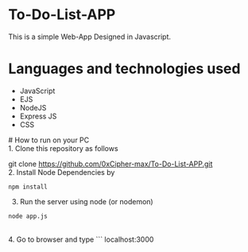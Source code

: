 # To-Do-List-APP
This is a simple Web-App Designed in Javascript.
# Languages and technologies used
<ul>
  <li>JavaScript</li>
  <li>EJS</li>
  <li>NodeJS</li>
  <li>Express JS</li>
  <li> CSS </li>
</ul>
# How to run on your PC<br>
1. Clone this repository as follows<br>

git clone https://github.com/0xCipher-max/To-Do-List-APP.git
<br>
2. Install Node Dependencies by <br>
```
npm install
```
3. Run the server using node (or nodemon)
```
node app.js
```
<br>
4. Go to browser and type
```
localhost:3000
